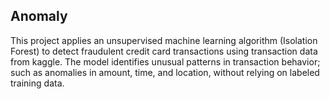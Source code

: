 ## Anomaly
This project applies an unsupervised machine learning algorithm (Isolation Forest) to detect fraudulent credit card transactions using transaction data from kaggle. The model identifies unusual patterns in transaction behavior; such as anomalies in amount, time, and location, without relying on labeled training data.
